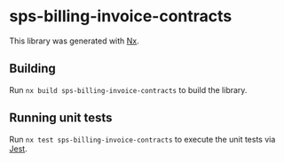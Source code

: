 # sps-billing-invoice-contracts

This library was generated with [Nx](https://nx.dev).

## Building

Run `nx build sps-billing-invoice-contracts` to build the library.

## Running unit tests

Run `nx test sps-billing-invoice-contracts` to execute the unit tests via [Jest](https://jestjs.io).
